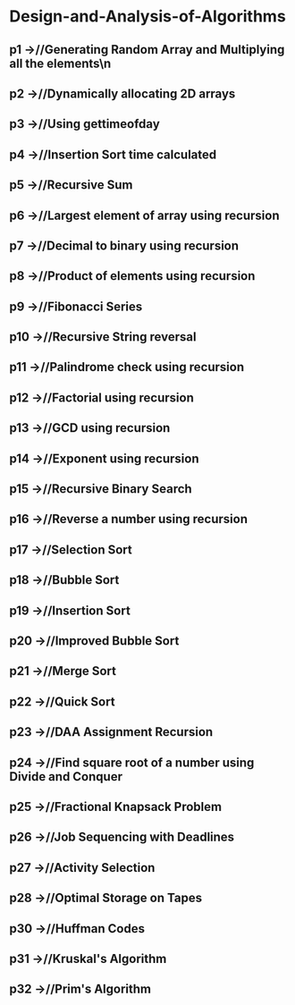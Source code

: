 # Design-and-Analysis-of-Algorithms

## p1	->//Generating Random Array and Multiplying all the elements\n
## p2	->//Dynamically allocating 2D arrays
## p3	->//Using gettimeofday
## p4	->//Insertion Sort time calculated
## p5	->//Recursive Sum
## p6	->//Largest element of array using recursion
## p7	->//Decimal to binary using recursion
## p8	->//Product of elements using recursion
## p9	->//Fibonacci Series
## p10	->//Recursive String reversal
## p11	->//Palindrome check using recursion
## p12	->//Factorial using recursion
## p13	->//GCD using recursion
## p14	->//Exponent using recursion
## p15	->//Recursive Binary Search
## p16	->//Reverse a number using recursion
## p17	->//Selection Sort
## p18	->//Bubble Sort
## p19	->//Insertion Sort
## p20	->//Improved Bubble Sort
## p21	->//Merge Sort
## p22	->//Quick Sort
## p23	->//DAA Assignment Recursion
## p24	->//Find square root of a number using Divide and Conquer
## p25	->//Fractional Knapsack Problem
## p26	->//Job Sequencing with Deadlines
## p27	->//Activity Selection
## p28	->//Optimal Storage on Tapes
## p30	->//Huffman Codes
## p31 ->//Kruskal's Algorithm
## p32 ->//Prim's Algorithm
